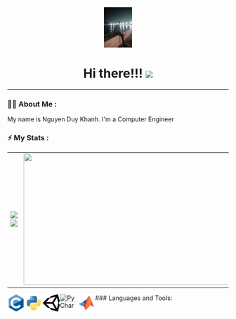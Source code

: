 <div id="Header" align="center">
  <img src="z3320863686524_20c35e462f4d1c54fe2ca59abf949cbd.jpg"/
       width="64"
       height="92">
  <h1>
    Hi there!!!
    <img src="https://media.giphy.com/media/hvRJCLFzcasrR4ia7z/giphy.gif" width="30px"/>
  </h1>
</div>

---
### 👨‍💻 About Me :
My name is Nguyen Duy Khanh. I'm a Computer Engineer


### ⚡ My Stats :
<table>
  <tr>
    <td width = "48%">
        <img src="https://github-readme-stats.vercel.app/api?username=KhanhNguyen1308&show_icons=true&hide=contribs,issues&hide_border=true">
        <img src="https://github-readme-stats.vercel.app/api/top-langs/?username=KhanhNguyen1308&layout=compact&theme=vision-friendly-dark">
    </td>
    <td width = "52%">
      <img src="https://media.giphy.com/media/dWesBcTLavkZuG35MI/giphy.gif" width="600" height="300"/>
    </td>  
  </tr>
<table>
### Languages and Tools:
  <img align="left" src="https://github.com/devicons/devicon/blob/master/icons/c/c-original.svg" title="LanguageC" alt="C" width="40" height="40"/>&nbsp;
  <img align="left" src="https://github.com/devicons/devicon/blob/master/icons/python/python-original.svg" title="Python" alt="Py" width="40" height="40"/>&nbsp;
  <img align="left" src="https://github.com/devicons/devicon/blob/master/icons/unity/unity-original.svg" title="Unity" alt="Unity" width="40" height="40"/>&nbsp;
  <img align="left" src="https://github.com/KhanhNguyen1308/KhanhNguyenDuy/blob/main/Pycharm.png" title="PyCharm" alt="PyCharm" width="40" height="40"/>&nbsp;
  <img align="left" src="https://github.com/devicons/devicon/blob/master/icons/matlab/matlab-original.svg" title="MathLab" alt="MathLab" width="40" height="40"/>&nbsp;

